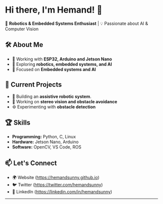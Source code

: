 # Hi there, I'm Hemand! 👋  

🚀 **Robotics & Embedded Systems Enthusiast** | 💡 Passionate about AI & Computer Vision  

## 🛠️ About Me  
- 🔧 Working with **ESP32, Arduino and Jetson Nano**  
- 🤖 Exploring **robotics, embedded systems, and AI**  
- 🎯 Focused on **Embedded systems and AI**  

## 🔬 Current Projects  
- 🦾 Building an **assistive robotic system**. 
- 🎥 Working on **stereo vision and obstacle avoidance**  
- ⚙️ Experimenting with **obstacle detection**  

## 🏆 Skills  
- **Programming:** Python, C, Linux
- **Hardware:** Jetson Nano, Arduino
- **Software:** OpenCV, VS Code, ROS 

## 📫 Let's Connect  
- 🌍 Website (https://hemandsunny.github.io)  
- 🐦 Twitter (https://twitter.com/hemandsunny)  
- 💼 LinkedIn (https://linkedin.com/in/hemandsunny)  

--- 




<!---
hemandsunny/hemandsunny is a ✨ special ✨ repository because its `README.md` (this file) appears on your GitHub profile.
You can click the Preview link to take a look at your changes.
--->
